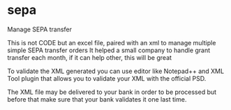 # sepa
Manage SEPA transfer

This is not CODE but an excel file, paired with an xml to manage multiple simple SEPA transfer orders
It helped a small company to handle grant transfer each month, if it can help other, this will be great

To validate the XML generated you can use editor like Notepad++ and XML Tool plugin that allows you to validate your XML with the official PSD.

The XML file may be delivered to your bank in order to be processed but before that make sure that your bank validates it one last time. 
